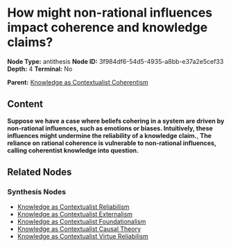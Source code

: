 # How might non-rational influences impact coherence and knowledge claims?

**Node Type:** antithesis
**Node ID:** 3f984df6-54d5-4935-a8bb-e37a2e5cef33
**Depth:** 4
**Terminal:** No

**Parent:** [Knowledge as Contextualist Coherentism](knowledge-as-contextualist-coherentism-synthesis-869f3936-996a-4b69-aa25-774772cf8d3d.md)

## Content

**Suppose we have a case where beliefs cohering in a system are driven by non-rational influences, such as emotions or biases. Intuitively, these influences might undermine the reliability of a knowledge claim.**, **The reliance on rational coherence is vulnerable to non-rational influences, calling coherentist knowledge into question.**

## Related Nodes

### Synthesis Nodes

- [Knowledge as Contextualist Reliabilism](knowledge-as-contextualist-reliabilism-synthesis-6473a3ae-8dc3-4b1b-9e6d-6a829a6d5213.md)
- [Knowledge as Contextualist Externalism](knowledge-as-contextualist-externalism-synthesis-e8d22774-c052-41dd-b5fe-d4356df1780d.md)
- [Knowledge as Contextualist Foundationalism](knowledge-as-contextualist-foundationalism-synthesis-e1a46548-eda5-478b-b33a-f069e2c966e6.md)
- [Knowledge as Contextualist Causal Theory](knowledge-as-contextualist-causal-theory-synthesis-e9c60679-33e8-4ed4-8e32-00416102b1d9.md)
- [Knowledge as Contextualist Virtue Reliabilism](knowledge-as-contextualist-virtue-reliabilism-synthesis-40b1615f-bd6f-4479-9ce7-4479c345cfea.md)
